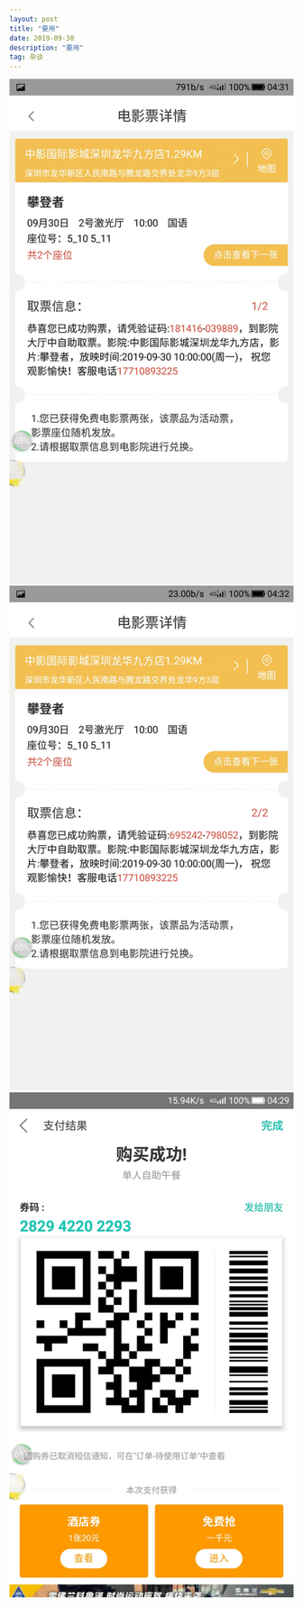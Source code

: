 ```yaml
---
layout: post
title: "要用"
date: 2019-09-30
description: "要用"
tag: 杂谈
---
```



![](\images\posts\yaoyong/Screenshot_2019-09-30-04-32-00.jpg)
![](\images\posts\yaoyong/Screenshot_2019-09-30-04-32-15.jpg)
![](\images\posts\yaoyong/Screenshot_2019-09-30-04-29-47.jpg)
